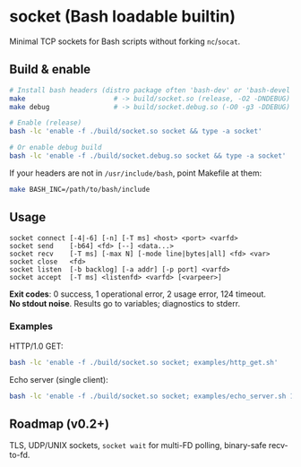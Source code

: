 # socket (Bash loadable builtin)

Minimal TCP sockets for Bash scripts without forking `nc`/`socat`.

## Build & enable

```bash
# Install bash headers (distro package often 'bash-dev' or 'bash-devel').
make                      # -> build/socket.so (release, -O2 -DNDEBUG)
make debug                # -> build/socket.debug.so (-O0 -g3 -DDEBUG)

# Enable (release)
bash -lc 'enable -f ./build/socket.so socket && type -a socket'

# Or enable debug build
bash -lc 'enable -f ./build/socket.debug.so socket && type -a socket'
```

If your headers are not in `/usr/include/bash`, point Makefile at them:

```bash
make BASH_INC=/path/to/bash/include
```

## Usage

```
socket connect [-4|-6] [-n] [-T ms] <host> <port> <varfd>
socket send    [-b64] <fd> [--] <data...>
socket recv    [-T ms] [-max N] [-mode line|bytes|all] <fd> <var>
socket close   <fd>
socket listen  [-b backlog] [-a addr] [-p port] <varfd>
socket accept  [-T ms] <listenfd> <varfd> [<varpeer>]
```

**Exit codes**: 0 success, 1 operational error, 2 usage error, 124 timeout.  
**No stdout noise**. Results go to variables; diagnostics to stderr.

### Examples

HTTP/1.0 GET:
```bash
bash -lc 'enable -f ./build/socket.so socket; examples/http_get.sh'
```

Echo server (single client):
```bash
bash -lc 'enable -f ./build/socket.so socket; examples/echo_server.sh 12345'
```

## Roadmap (v0.2+)
TLS, UDP/UNIX sockets, `socket wait` for multi-FD polling, binary-safe recv-to-fd.
